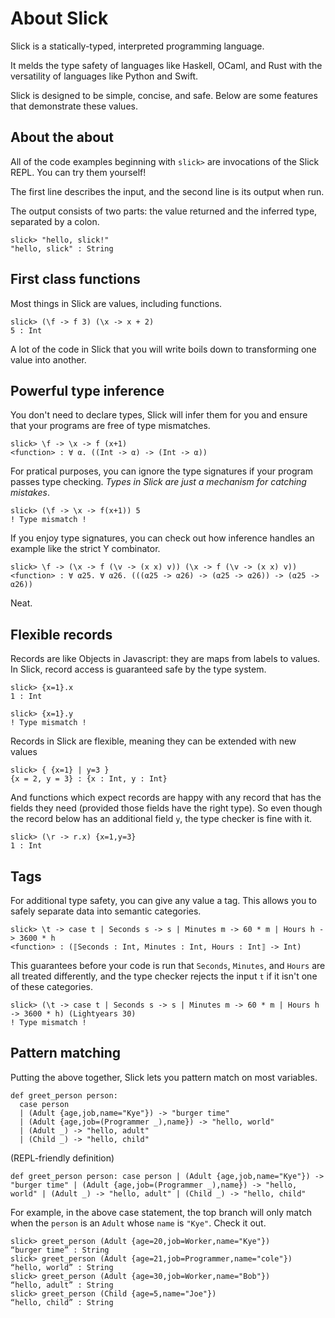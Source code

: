 # About Slick

Slick is a statically-typed, interpreted programming language.

It melds the type safety of languages like Haskell, OCaml, and Rust with the
versatility of languages like Python and Swift.

Slick is designed to be simple, concise, and safe. Below are some features that
demonstrate these values.

## About the about

All of the code examples beginning with `slick>` are invocations of the Slick
REPL. You can try them yourself!

The first line describes the input, and the second line is its output when run.

The output consists of two parts: the value returned and the inferred type,
separated by a colon.

```
slick> "hello, slick!"
"hello, slick" : String
```

## First class functions

Most things in Slick are values, including functions.

```
slick> (\f -> f 3) (\x -> x + 2)
5 : Int
```

A lot of the code in Slick that you will write boils down to transforming one
value into another.

## Powerful type inference

You don't need to declare types, Slick will infer them for you and ensure that
your programs are free of type mismatches.

```
slick> \f -> \x -> f (x+1)
<function> : ∀ α. ((Int -> α) -> (Int -> α))
```

For pratical purposes, you can ignore the type signatures if your program passes
type checking.  _Types in Slick are just a mechanism for catching mistakes_.

```
slick> (\f -> \x -> f(x+1)) 5
! Type mismatch !
```

If you enjoy type signatures, you can check out how inference handles an example
like the strict Y combinator.

```
slick> \f -> (\x -> f (\v -> (x x) v)) (\x -> f (\v -> (x x) v))
<function> : ∀ α25. ∀ α26. (((α25 -> α26) -> (α25 -> α26)) -> (α25 -> α26))
```

Neat.

## Flexible records

Records are like Objects in Javascript: they are maps from labels to values. In
Slick, record access is guaranteed safe by the type system.

```
slick> {x=1}.x
1 : Int
```

```
slick> {x=1}.y
! Type mismatch !
```

Records in Slick are flexible, meaning they can be extended with new values

```
slick> { {x=1} | y=3 }
{x = 2, y = 3} : {x : Int, y : Int}
```

And functions which expect records are happy with any record that has the fields
they need (provided those fields have the right type). So even though the record
below has an additional field `y`, the type checker is fine with it.

```
slick> (\r -> r.x) {x=1,y=3}
1 : Int
```

## Tags

For additional type safety, you can give any value a tag. This allows you to
safely separate data into semantic categories.

```
slick> \t -> case t | Seconds s -> s | Minutes m -> 60 * m | Hours h -> 3600 * h
<function> : (⟦Seconds : Int, Minutes : Int, Hours : Int⟧ -> Int)
```

This guarantees before your code is run that `Seconds`, `Minutes`, and `Hours`
are all treated differently, and the type checker rejects the input `t` if it
isn't one of these categories.

```
slick> (\t -> case t | Seconds s -> s | Minutes m -> 60 * m | Hours h -> 3600 * h) (Lightyears 30)
! Type mismatch !
```

## Pattern matching

Putting the above together, Slick lets you pattern match on most variables.

```
def greet_person person: 
  case person 
  | (Adult {age,job,name="Kye"}) -> "burger time"
  | (Adult {age,job=(Programmer _),name}) -> "hello, world"
  | (Adult _) -> "hello, adult"
  | (Child _) -> "hello, child"
```

(REPL-friendly definition)
```
def greet_person person: case person | (Adult {age,job,name="Kye"}) -> "burger time" | (Adult {age,job=(Programmer _),name}) -> "hello, world" | (Adult _) -> "hello, adult" | (Child _) -> "hello, child"
```

For example, in the above case statement, the top branch will only match when
the `person` is an `Adult` whose `name` is `"Kye"`. Check it out.

```
slick> greet_person (Adult {age=20,job=Worker,name="Kye"})
“burger time” : String
slick> greet_person (Adult {age=21,job=Programmer,name="cole"})
“hello, world” : String
slick> greet_person (Adult {age=30,job=Worker,name="Bob"})
“hello, adult” : String
slick> greet_person (Child {age=5,name="Joe"})
“hello, child” : String
```
